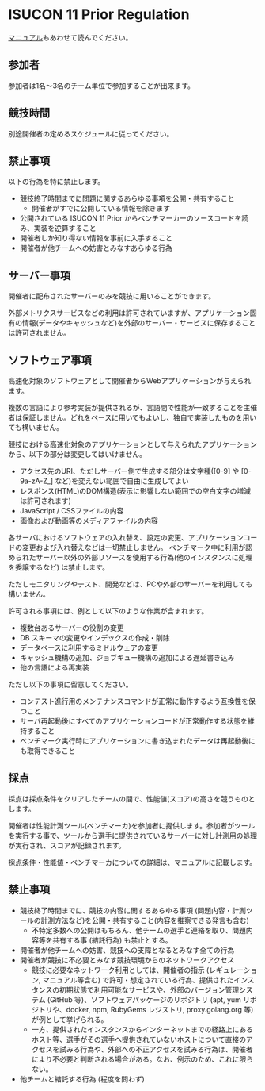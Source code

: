 # ISUCON 11 Prior Regulation

[マニュアル](./MANUAL.md)もあわせて読んでください。

## 参加者

参加者は1名〜3名のチーム単位で参加することが出来ます。

## 競技時間

別途開催者の定めるスケジュールに従ってください。

## 禁止事項

以下の行為を特に禁止します。

- 競技終了時間までに問題に関するあらゆる事項を公開・共有すること
  - 開催者がすでに公開している情報を除きます
- 公開されている ISUCON 11 Prior からベンチマーカーのソースコードを読み、実装を逆算すること
- 開催者しか知り得ない情報を事前に入手すること
- 開催者が他チームへの妨害とみなすあらゆる行為

## サーバー事項

開催者に配布されたサーバーのみを競技に用いることができます。

外部メトリクスサービスなどの利用は許可されていますが、アプリケーション固有の情報(データやキャッシュなど)を外部のサーバー・サービスに保存することは許可されません。

## ソフトウェア事項

高速化対象のソフトウェアとして開催者からWebアプリケーションが与えられます。

複数の言語により参考実装が提供されるが、言語間で性能が一致することを主催者は保証しません。どれをベースに用いてもよいし、独自で実装したものを用いても構いません。

競技における高速化対象のアプリケーションとして与えられたアプリケーションから、以下の部分は変更してはいけません。

- アクセス先のURI、ただしサーバー側で生成する部分は文字種([0-9] や [0-9a-zA-Z_] など)を変えない範囲で自由に生成してよい
- レスポンス(HTML)のDOM構造(表示に影響しない範囲での空白文字の増減は許可されます)
- JavaScript / CSSファイルの内容
- 画像および動画等のメディアファイルの内容

各サーバにおけるソフトウェアの入れ替え、設定の変更、アプリケーションコードの変更および入れ替えなどは一切禁止しません。
ベンチマーク中に利用が認められたサーバー以外の外部リソースを使用する行為(他のインスタンスに処理を委譲するなど) は禁止します。

ただしモニタリングやテスト、開発などは、PCや外部のサーバーを利用しても構いません。

許可される事項には、例として以下のような作業が含まれます。

- 複数台あるサーバーの役割の変更
- DB スキーマの変更やインデックスの作成・削除
- データベースに利用するミドルウェアの変更
- キャッシュ機構の追加、ジョブキュー機構の追加による遅延書き込み
- 他の言語による再実装

ただし以下の事項に留意してください。

- コンテスト進行用のメンテナンスコマンドが正常に動作するよう互換性を保つこと
- サーバ再起動後にすべてのアプリケーションコードが正常動作する状態を維持すること
- ベンチマーク実行時にアプリケーションに書き込まれたデータは再起動後にも取得できること

## 採点

採点は採点条件をクリアしたチームの間で、性能値(スコア)の高さを競うものとします。

開催者は性能計測ツール(ベンチマーカ)を参加者に提供します。参加者がツールを実行する事で、ツールから選手に提供されているサーバーに対し計測用の処理が実行され、スコアが記録されます。

採点条件・性能値・ベンチマーカについての詳細は、マニュアルに記載します。

## 禁止事項

- 競技終了時間までに、競技の内容に関するあらゆる事項 (問題内容・計測ツールの計測方法など)を公開・共有すること(内容を推察できる発言も含む)
  - 不特定多数への公開はもちろん、他チームの選手と連絡を取り、問題内容等を共有する事 (結託行為) も禁止とする。
- 開催者が他チームへの妨害、競技への支障となるとみなす全ての行為
- 開催者が競技に不必要とみなす競技環境からのネットワークアクセス
  - 競技に必要なネットワーク利用としては、開催者の指示 (レギュレーション, マニュアル等含む) で許可・想定されている行為、提供されたインスタンスの初期状態で利用可能なサービスや、外部のバージョン管理システム (GitHub 等)、ソフトウェアパッケージのリポジトリ (apt, yum リポジトリや、docker, npm, RubyGems レジストリ, proxy.golang.org 等) が例として挙げられる。
  - 一方、提供されたインスタンスからインターネットまでの経路上にあるホスト等、選手がその選手へ提供されていないホストについて直接のアクセスを試みる行為や、外部への不正アクセスを試みる行為は、開催者により不必要と判断される場合がある。なお、例示のため、これに限らない。
- 他チームと結託する行為 (程度を問わず)
